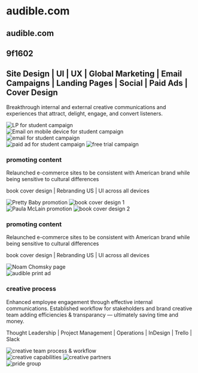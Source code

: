 # audible.com

audible.com
---

9f1602
---

Site Design | UI | UX | Global Marketing | Email Campaigns | Landing Pages | Social | Paid Ads | Cover Design
---

Breakthrough internal and external creative communications and experiences that attract, delight, engage, and convert listeners.

<div class="container mt-4 pl-5 pr-5 pt-4 pb-3 mb-2 grey-background">
  <div class="row">
    <div class="col-sm">
      <img data-src="https://cdn.annettevonbrandis.com/projectfiles/5d6aebb27f32100509fce75b/80104f00-cc3b-11e9-ac6a-d197a6b1f33b/original" src="https://cdn.annettevonbrandis.com/projectfiles/5d6aebb27f32100509fce75b/80104f00-cc3b-11e9-ac6a-d197a6b1f33b/blur" class="lazy img-fluid pt-2 pb-2" alt="LP for student campaign" data-width="1061" data-height="805">
      <div class="row">
        <div class="col-6 col-md-4 pr-3">
          <img data-src="https://cdn.annettevonbrandis.com/projectfiles/5d6aebb27f32100509fce75b/d6a3da30-cc3b-11e9-ac6a-d197a6b1f33b/original" src="https://cdn.annettevonbrandis.com/projectfiles/5d6aebb27f32100509fce75b/d6a3da30-cc3b-11e9-ac6a-d197a6b1f33b/blur" class="lazy img-fluid pt-2 pb-2 ml-2" alt="Email on mobile device for student campaign" data-width="294" data-height="709">
        </div>
        <div class="col-12 col-sm-6 col-md-8 pl-3">
          <img data-src="https://cdn.annettevonbrandis.com/projectfiles/5d6aebb27f32100509fce75b/0e642920-cc3c-11e9-ac6a-d197a6b1f33b/original" src="https://cdn.annettevonbrandis.com/projectfiles/5d6aebb27f32100509fce75b/0e642920-cc3c-11e9-ac6a-d197a6b1f33b/blur" class="lazy img-fluid pt-2 pb-2" alt="email for student campaign" data-width="600" data-height="851">
        </div>
      </div>
    </div>
    <div class="col-sm">
      <img data-src="https://cdn.annettevonbrandis.com/projectfiles/5d6aebb27f32100509fce75b/210e2530-cc3c-11e9-ac6a-d197a6b1f33b/original" src="https://cdn.annettevonbrandis.com/projectfiles/5d6aebb27f32100509fce75b/210e2530-cc3c-11e9-ac6a-d197a6b1f33b/blur" class="lazy img-fluid pt-2 pb-2" alt="paid ad for student campaign" data-width="1065" data-height="1073">
      <img data-src="https://cdn.annettevonbrandis.com/projectfiles/5d6aebb27f32100509fce75b/346b92c0-cc3c-11e9-ac6a-d197a6b1f33b/original" src="https://cdn.annettevonbrandis.com/projectfiles/5d6aebb27f32100509fce75b/346b92c0-cc3c-11e9-ac6a-d197a6b1f33b/blur" class="lazy img-fluid pt-2 pb-2" alt="free trial campaign" data-width="1065" data-height="547">
    </div>
  </div>
</div>

### promoting content

Relaunched e-commerce sites to be consistent with American brand while being sensitive to cultural differences

<p class="orange-text">book cover design | Rebranding US | UI across all devices</p>

<div class="container mt-2 pl-5 pr-5 pt-4 pb-3 mb-2">
  <div class="row">
    <div class="col-sm">
      <img data-src="https://cdn.annettevonbrandis.com/projectfiles/5d6aebb27f32100509fce75b/4a8bf0e0-cc3c-11e9-ac6a-d197a6b1f33b/original" src="https://cdn.annettevonbrandis.com/projectfiles/5d6aebb27f32100509fce75b/4a8bf0e0-cc3c-11e9-ac6a-d197a6b1f33b/blur" class="lazy img-fluid" alt="Pretty Baby promotion" data-width="1038" data-height="461">
      <img data-src="https://cdn.annettevonbrandis.com/projectfiles/5d6aebb27f32100509fce75b/15185770-cc44-11e9-9f81-410358927792/original" src="https://cdn.annettevonbrandis.com/projectfiles/5d6aebb27f32100509fce75b/15185770-cc44-11e9-9f81-410358927792/blur" class="lazy img-fluid" alt="book cover design 1" data-width="1021" data-height="1021">
    </div>
    <div class="col-sm">
      <img data-src="https://cdn.annettevonbrandis.com/projectfiles/5d6aebb27f32100509fce75b/6b1ee4e0-cc44-11e9-9f81-410358927792/original" src="https://cdn.annettevonbrandis.com/projectfiles/5d6aebb27f32100509fce75b/6b1ee4e0-cc44-11e9-9f81-410358927792/blur" class="lazy img-fluid" alt="Paula McLain promotion" data-width="1048" data-height="461">
      <img data-src="https://cdn.annettevonbrandis.com/projectfiles/5d6aebb27f32100509fce75b/abc3a940-cc44-11e9-9f81-410358927792/original" src="https://cdn.annettevonbrandis.com/projectfiles/5d6aebb27f32100509fce75b/abc3a940-cc44-11e9-9f81-410358927792/blur" class="lazy img-fluid" alt="book cover design 2" data-width="1020" data-height="1021">
    </div>
  </div>
</div>

### promoting content

Relaunched e-commerce sites to be consistent with American brand while being sensitive to cultural differences

<p class="orange-text">book cover design | Rebranding US | UI across all devices</p>

<div class="container mt-4 pl-5 pr-5 pt-4 pb-3 mb-2 grey-background">
  <div class="row">
    <div class="col-sm">
      <img data-src="https://cdn.annettevonbrandis.com/projectfiles/5d6aebb27f32100509fce75b/cdd08cb0-cc44-11e9-9f81-410358927792/original" src="https://cdn.annettevonbrandis.com/projectfiles/5d6aebb27f32100509fce75b/cdd08cb0-cc44-11e9-9f81-410358927792/blur" class="lazy img-fluid" alt="Noam Chomsky page" data-width="1060" data-height="893">
    </div>
    <div class="col-sm">
      <img data-src="https://cdn.annettevonbrandis.com/projectfiles/5d6aebb27f32100509fce75b/f433f900-cc44-11e9-9f81-410358927792/original" src="https://cdn.annettevonbrandis.com/projectfiles/5d6aebb27f32100509fce75b/f433f900-cc44-11e9-9f81-410358927792/blur" class="lazy img-fluid" alt="audible print ad" data-width="787" data-height="1040">
    </div>
  </div>
</div>

### creative process

Enhanced employee engagement through effective internal communications. Established workflow for stakeholders and brand creative team adding efficiencies & transparancy &mdash; ultimately saving time and money.

<p class="orange-text">Thought Leadership | Project Management | Operations | InDesign | Trello | Slack</p>

<div class="container mt-2 pl-5 pr-5 pt-4 pb-3 mb-2 grey-background">
  <div class="row">
    <div class="col-sm-6">
      <img data-src="https://cdn.annettevonbrandis.com/projectfiles/5d6aebb27f32100509fce75b/005e71b0-cc45-11e9-9f81-410358927792/original" src="https://cdn.annettevonbrandis.com/projectfiles/5d6aebb27f32100509fce75b/005e71b0-cc45-11e9-9f81-410358927792/blur" class="lazy img-fluid center-vertical" alt="creative team process & workflow" data-width="1060" data-height="697">
    </div>
    <div class="col-sm-3">
      <div class="row center-vertical">
        <div class="col-sm">
          <img data-src="https://cdn.annettevonbrandis.com/projectfiles/5d6aebb27f32100509fce75b/1b0c2020-cc45-11e9-9f81-410358927792/original" src="https://cdn.annettevonbrandis.com/projectfiles/5d6aebb27f32100509fce75b/1b0c2020-cc45-11e9-9f81-410358927792/blur" class="lazy img-fluid" alt="creative capabilities" data-width="501" data-height="338">
          <img data-src="https://cdn.annettevonbrandis.com/projectfiles/5d6aebb27f32100509fce75b/3b8655a0-cc45-11e9-9f81-410358927792/original" src="https://cdn.annettevonbrandis.com/projectfiles/5d6aebb27f32100509fce75b/3b8655a0-cc45-11e9-9f81-410358927792/blur" class="lazy img-fluid" alt="creative partners" data-width="501" data-height="339">
        </div>
      </div>
    </div>
    <div class="col-sm-3">
      <img data-src="https://cdn.annettevonbrandis.com/projectfiles/5d6aebb27f32100509fce75b/4f8c1120-cc45-11e9-9f81-410358927792/original" src="https://cdn.annettevonbrandis.com/projectfiles/5d6aebb27f32100509fce75b/4f8c1120-cc45-11e9-9f81-410358927792/blur" class="lazy img-fluid" alt="pride group" data-width="503" data-height="763">
    </div>
  </div>
</div>
